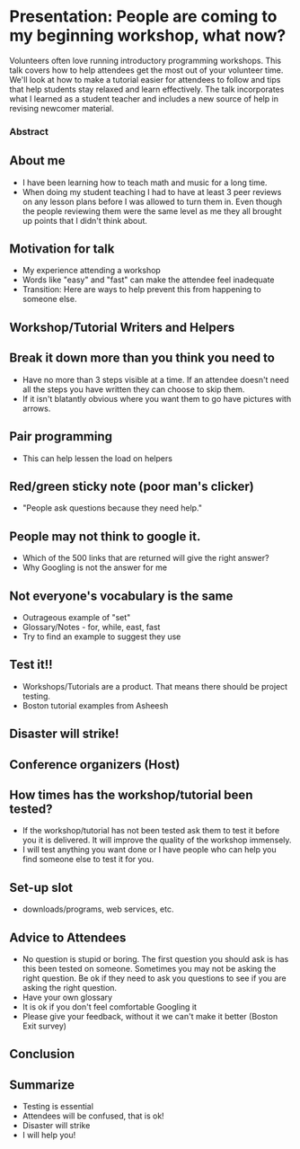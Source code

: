 # Presentation: People are coming to my beginning workshop, what now?

Volunteers often love running introductory programming workshops. This talk
covers how to help attendees get the most out of your volunteer time. We'll
look at how to make a tutorial easier for attendees to follow and tips that
help students stay relaxed and learn effectively. The talk incorporates what I
learned as a student teacher and includes a new source of help in revising
newcomer material.

### Abstract

## About me

  * I have been learning how to teach math and music for a long time. 
  * When doing my student teaching I had to have at least 3 peer reviews on any lesson plans before I was allowed to turn them in. Even though the people reviewing them were the same level as me they all brought up points that I didn't think about. 

## Motivation for talk

  * My experience attending a workshop
  * Words like "easy" and "fast" can make the attendee feel inadequate
  * Transition: Here are ways to help prevent this from happening to someone else. 

## Workshop/Tutorial Writers and Helpers

## Break it down more than you think you need to

  * Have no more than 3 steps visible at a time. If an attendee doesn't need all the steps you have written they can choose to skip them. 
  * If it isn't blatantly obvious where you want them to go have pictures with arrows. 

## Pair programming

  * This can help lessen the load on helpers

## Red/green sticky note (poor man's clicker)

  * "People ask questions because they need help."

## People may not think to google it.

  * Which of the 500 links that are returned will give the right answer? 
  * Why Googling is not the answer for me 

## Not everyone's vocabulary is the same

  * Outrageous example of "set"
  * Glossary/Notes - for, while, east, fast 
  * Try to find an example to suggest they use 

## Test it!!

  * Workshops/Tutorials are a product. That means there should be project testing. 
  * Boston tutorial examples from Asheesh 

## Disaster will strike!

## Conference organizers (Host)

## How times has the workshop/tutorial been tested?

  * If the workshop/tutorial has not been tested ask them to test it before you it is delivered. It will improve the quality of the workshop immensely. 
  * I will test anything you want done or I have people who can help you find someone else to test it for you. 

## Set-up slot

  * downloads/programs, web services, etc. 

## Advice to Attendees

  * No question is stupid or boring. The first question you should ask is has this been tested on someone. Sometimes you may not be asking the right question. Be ok if they need to ask you questions to see if you are asking the right question. 
  * Have your own glossary 
  * It is ok if you don't feel comfortable Googling it 
  * Please give your feedback, without it we can't make it better (Boston Exit survey) 

## Conclusion

## Summarize

  * Testing is essential 
  * Attendees will be confused, that is ok! 
  * Disaster will strike
  * I will help you!

